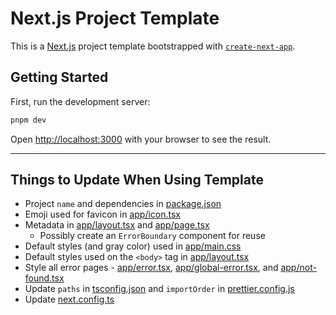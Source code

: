 # Next.js Project Template

This is a [Next.js](https://nextjs.org/) project template bootstrapped with [`create-next-app`](https://github.com/vercel/next.js/tree/canary/packages/create-next-app).

## Getting Started

First, run the development server:

```bash
pnpm dev
```

Open [http://localhost:3000](http://localhost:3000) with your browser to see the result.

---

## Things to Update When Using Template

- Project `name` and dependencies in [package.json](package.json)
- Emoji used for favicon in [app/icon.tsx](app/icon.tsx)
- Metadata in [app/layout.tsx](app/layout.tsx) and [app/page.tsx](app/page.tsx)
  - Possibly create an `ErrorBoundary` component for reuse
- Default styles (and gray color) used in [app/main.css](app/main.css)
- Default styles used on the `<body>` tag in [app/layout.tsx](app/layout.tsx)
- Style all error pages - [app/error.tsx](app/error.tsx), [app/global-error.tsx](app/global-error.tsx), and [app/not-found.tsx](app/not-found.tsx)
- Update `paths` in [tsconfig.json](tsconfig.json) and `importOrder` in [prettier.config.js](prettier.config.js)
- Update [next.config.ts](next.config.ts)
